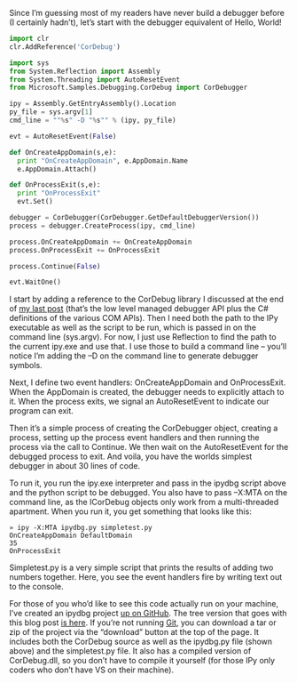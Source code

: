Since I’m guessing most of my readers have never build a debugger before
(I certainly hadn’t), let’s start with the debugger equivalent of Hello,
World!

``` python
import clr
clr.AddReference('CorDebug')

import sys
from System.Reflection import Assembly
from System.Threading import AutoResetEvent
from Microsoft.Samples.Debugging.CorDebug import CorDebugger

ipy = Assembly.GetEntryAssembly().Location
py_file = sys.argv[1]
cmd_line = ""%s" -D "%s"" % (ipy, py_file)

evt = AutoResetEvent(False)

def OnCreateAppDomain(s,e):
  print "OnCreateAppDomain", e.AppDomain.Name
  e.AppDomain.Attach()

def OnProcessExit(s,e):
  print "OnProcessExit"
  evt.Set()

debugger = CorDebugger(CorDebugger.GetDefaultDebuggerVersion())
process = debugger.CreateProcess(ipy, cmd_line)

process.OnCreateAppDomain += OnCreateAppDomain
process.OnProcessExit += OnProcessExit

process.Continue(False)

evt.WaitOne()
```

I start by adding a reference to the CorDebug library I discussed at the
end of [my last
post](http://devhawk.net/2009/02/27/Writing+An+IronPython+Debugger+MDbg+101.aspx)
(that’s the low level managed debugger API plus the C\# definitions of
the various COM APIs). Then I need both the path to the IPy executable
as well as the script to be run, which is passed in on the command line
(sys.argv). For now, I just use Reflection to find the path to the
current ipy.exe and use that. I use those to build a command line –
you’ll notice I’m adding the –D on the command line to generate debugger
symbols.

Next, I define two event handlers: OnCreateAppDomain and OnProcessExit.
When the AppDomain is created, the debugger needs to explicitly attach
to it. When the process exits, we signal an AutoResetEvent to indicate
our program can exit.

Then it’s a simple process of creating the CorDebugger object, creating
a process, setting up the process event handlers and then running the
process via the call to Continue. We then wait on the AutoResetEvent for
the debugged process to exit. And voila, you have the worlds simplest
debugger in about 30 lines of code.

To run it, you run the ipy.exe interpreter and pass in the ipydbg script
above and the python script to be debugged. You also have to pass –X:MTA
on the command line, as the ICorDebug objects only work from a
multi-threaded apartment. When you run it, you get something that looks
like this:

```
» ipy -X:MTA ipydbg.py simpletest.py
OnCreateAppDomain DefaultDomain
35
OnProcessExit
```

Simpletest.py is a very simple script that prints the results of adding
two numbers together. Here, you see the event handlers fire by writing
text out to the console.

For those of you who’d like to see this code actually run on your
machine, I’ve created an ipydbg project [up on
GitHub](http://github.com/devhawk/ipydbg/tree/master). The tree version
that goes with this blog post [is
here](http://github.com/devhawk/ipydbg/tree/5858695ff85ed4740ad06466d4f54394e7f00f9b).
If you’re not running [Git](http://git-scm.com/), you can download a tar
or zip of the project via the “download” button at the top of the page.
It includes both the CorDebug source as well as the ipydbg.py file
(shown above) and the simpletest.py file. It also has a compiled version
of CorDebug.dll, so you don’t have to compile it yourself (for those IPy
only coders who don’t have VS on their machine).
